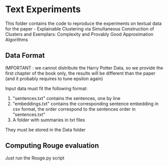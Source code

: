 # Text Experiments

This folder contains the code to reproduce the experiments on textual data for the paper - Explainable Clustering via Simultaneous Construction of Clusters and Exemplars: Complexity and Provably Good Approximation Algorithms

## Data Format

IMPORTANT : we cannot distribute the Harry Potter Data, so we provide the first chapter of the book only, the results will be different than the paper (and it probably requires to tune epsilon again)

Input data must fit the following format:

1. "sentences.txt" contains the sentences, one by line
1. "embeddings.txt" contains the corresponding sentence embedding in csv format, the order correspond to the sentences order in "sentences.txt"
1. A folder with summaries in txt files

They must be stored in the Data folder

## Computing Rouge evaluation

Just run the Rouge.py script
